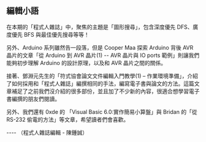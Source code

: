 ## 編輯小語

在本期的「程式人雜誌」中，聚焦的主題是「圖形搜尋」，包含深度優先 DFS、廣度優先 BFS 與最佳優先搜尋等等！

另外、Arduino 系列雖然告一段落，但是 Cooper Maa 探索 Arduino 背後 AVR 晶片的文章「從 Arduino 到 AVR 晶片(1) -- AVR 晶片與 IO ports 範例」則讓我們能夠初步理解 Arduino 的設計原理，以及和 AVR 晶片之間的關係。

接著、鄧淵元先生的「符式協會論文文件編輯入門教學(1) – 作業環境準備」，介紹了如何採用和「程式人雜誌」編撰相同的手法，編寫電子書與論文的方法。這篇文章補足了之前我們沒介紹的很多部份，並且加了不少新的內容，很適合想學習電子書編撰的朋友們閱讀。

另外、我們還有 0xde 的 「Visual Basic 6.0:實作簡易小算盤」與 Bridan 的「從 RS-232 偷電的方法」等文章，希望讀者們會喜歡。

---- （程式人雜誌編輯 - 陳鍾誠）
